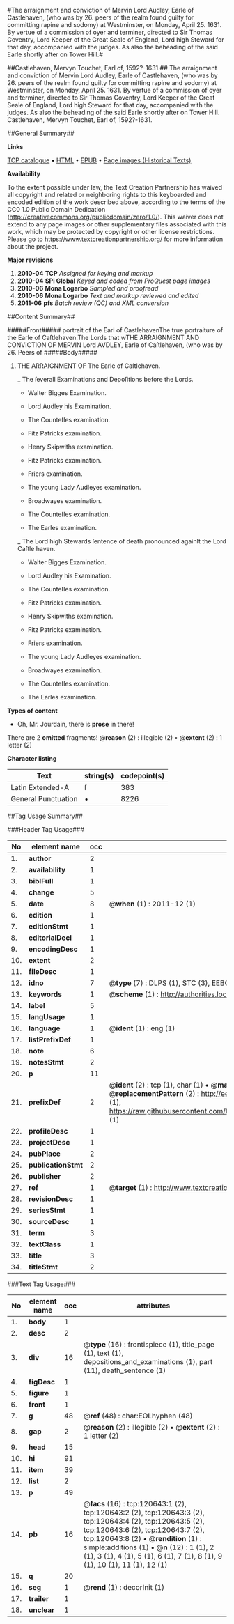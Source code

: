#The arraignment and conviction of Mervin Lord Audley, Earle of Castlehaven, (who was by 26. peers of the realm found guilty for committing rapine and sodomy) at Westminster, on Monday, April 25. 1631. By vertue of a commission of oyer and terminer, directed to Sir Thomas Coventry, Lord Keeper of the Great Seale of England, Lord high Steward for that day, accompanied with the judges. As also the beheading of the said Earle shortly after on Tower Hill.#

##Castlehaven, Mervyn Touchet, Earl of, 1592?-1631.##
The arraignment and conviction of Mervin Lord Audley, Earle of Castlehaven, (who was by 26. peers of the realm found guilty for committing rapine and sodomy) at Westminster, on Monday, April 25. 1631. By vertue of a commission of oyer and terminer, directed to Sir Thomas Coventry, Lord Keeper of the Great Seale of England, Lord high Steward for that day, accompanied with the judges. As also the beheading of the said Earle shortly after on Tower Hill.
Castlehaven, Mervyn Touchet, Earl of, 1592?-1631.

##General Summary##

**Links**

[TCP catalogue](http://www.ota.ox.ac.uk/tcp/)  • 
[HTML](http://tei.it.ox.ac.uk/tcp/Texts-HTML/free/A75/A75604.html)  • 
[EPUB](http://tei.it.ox.ac.uk/tcp/Texts-EPUB/free/A75/A75604.epub) • 
[Page images (Historical Texts)](https://historicaltexts.jisc.ac.uk/eebo-99868301e)

**Availability**

To the extent possible under law, the Text Creation Partnership has waived all copyright and related or neighboring rights to this keyboarded and encoded edition of the work described above, according to the terms of the CC0 1.0 Public Domain Dedication (http://creativecommons.org/publicdomain/zero/1.0/). This waiver does not extend to any page images or other supplementary files associated with this work, which may be protected by copyright or other license restrictions. Please go to https://www.textcreationpartnership.org/ for more information about the project.

**Major revisions**

1. __2010-04__ __TCP__ *Assigned for keying and markup*
1. __2010-04__ __SPi Global__ *Keyed and coded from ProQuest page images*
1. __2010-06__ __Mona Logarbo__ *Sampled and proofread*
1. __2010-06__ __Mona Logarbo__ *Text and markup reviewed and edited*
1. __2011-06__ __pfs__ *Batch review (QC) and XML conversion*

##Content Summary##

#####Front#####
portrait of the Earl of CastlehavenThe true portraiture of the Earle of Caſtlehaven.The Lords that wTHE ARRAIGNMENT AND CONVICTION OF MERVIN Lord AVDLEY, Earle of Caſtlehaven, (who was by 26. Peers of
#####Body#####

1. THE ARRAIGNMENT OF The Earle of Caſtlehaven.

    _ The ſeverall Examinations and Depoſitions before the Lords.

      * Walter Bigges Examination.

      * Lord Audley his Examination.

      * The Counteſſes examination.

      * Fitz Patricks examination.

      * Henry Skipwiths examination.

      * Fitz Patricks examination.

      * Friers examination.

      * The young Lady Audleyes examination.

      * Broadwayes examination.

      * The Counteſſes examination.

      * The Earles examination.

    _ The Lord high Stewards ſentence of death pronounced againſt the Lord Caſtle haven.

      * Walter Bigges Examination.

      * Lord Audley his Examination.

      * The Counteſſes examination.

      * Fitz Patricks examination.

      * Henry Skipwiths examination.

      * Fitz Patricks examination.

      * Friers examination.

      * The young Lady Audleyes examination.

      * Broadwayes examination.

      * The Counteſſes examination.

      * The Earles examination.

**Types of content**

  * Oh, Mr. Jourdain, there is **prose** in there!

There are 2 **omitted** fragments! 
 @__reason__ (2) : illegible (2)  •  @__extent__ (2) : 1 letter (2)

**Character listing**


|Text|string(s)|codepoint(s)|
|---|---|---|
|Latin Extended-A|ſ|383|
|General Punctuation|•|8226|

##Tag Usage Summary##

###Header Tag Usage###

|No|element name|occ|attributes|
|---|---|---|---|
|1.|__author__|2||
|2.|__availability__|1||
|3.|__biblFull__|1||
|4.|__change__|5||
|5.|__date__|8| @__when__ (1) : 2011-12 (1)|
|6.|__edition__|1||
|7.|__editionStmt__|1||
|8.|__editorialDecl__|1||
|9.|__encodingDesc__|1||
|10.|__extent__|2||
|11.|__fileDesc__|1||
|12.|__idno__|7| @__type__ (7) : DLPS (1), STC (3), EEBO-CITATION (1), PROQUEST (1), VID (1)|
|13.|__keywords__|1| @__scheme__ (1) : http://authorities.loc.gov/ (1)|
|14.|__label__|5||
|15.|__langUsage__|1||
|16.|__language__|1| @__ident__ (1) : eng (1)|
|17.|__listPrefixDef__|1||
|18.|__note__|6||
|19.|__notesStmt__|2||
|20.|__p__|11||
|21.|__prefixDef__|2| @__ident__ (2) : tcp (1), char (1)  •  @__matchPattern__ (2) : ([0-9\-]+):([0-9IVX]+) (1), (.+) (1)  •  @__replacementPattern__ (2) : http://eebo.chadwyck.com/downloadtiff?vid=$1&page=$2 (1), https://raw.githubusercontent.com/textcreationpartnership/Texts/master/tcpchars.xml#$1 (1)|
|22.|__profileDesc__|1||
|23.|__projectDesc__|1||
|24.|__pubPlace__|2||
|25.|__publicationStmt__|2||
|26.|__publisher__|2||
|27.|__ref__|1| @__target__ (1) : http://www.textcreationpartnership.org/docs/. (1)|
|28.|__revisionDesc__|1||
|29.|__seriesStmt__|1||
|30.|__sourceDesc__|1||
|31.|__term__|3||
|32.|__textClass__|1||
|33.|__title__|3||
|34.|__titleStmt__|2||


###Text Tag Usage###

|No|element name|occ|attributes|
|---|---|---|---|
|1.|__body__|1||
|2.|__desc__|2||
|3.|__div__|16| @__type__ (16) : frontispiece (1), title_page (1), text (1), depositions_and_examinations (1), part (11), death_sentence (1)|
|4.|__figDesc__|1||
|5.|__figure__|1||
|6.|__front__|1||
|7.|__g__|48| @__ref__ (48) : char:EOLhyphen (48)|
|8.|__gap__|2| @__reason__ (2) : illegible (2)  •  @__extent__ (2) : 1 letter (2)|
|9.|__head__|15||
|10.|__hi__|91||
|11.|__item__|39||
|12.|__list__|2||
|13.|__p__|49||
|14.|__pb__|16| @__facs__ (16) : tcp:120643:1 (2), tcp:120643:2 (2), tcp:120643:3 (2), tcp:120643:4 (2), tcp:120643:5 (2), tcp:120643:6 (2), tcp:120643:7 (2), tcp:120643:8 (2)  •  @__rendition__ (1) : simple:additions (1)  •  @__n__ (12) : 1 (1), 2 (1), 3 (1), 4 (1), 5 (1), 6 (1), 7 (1), 8 (1), 9 (1), 10 (1), 11 (1), 12 (1)|
|15.|__q__|20||
|16.|__seg__|1| @__rend__ (1) : decorInit (1)|
|17.|__trailer__|1||
|18.|__unclear__|1||
